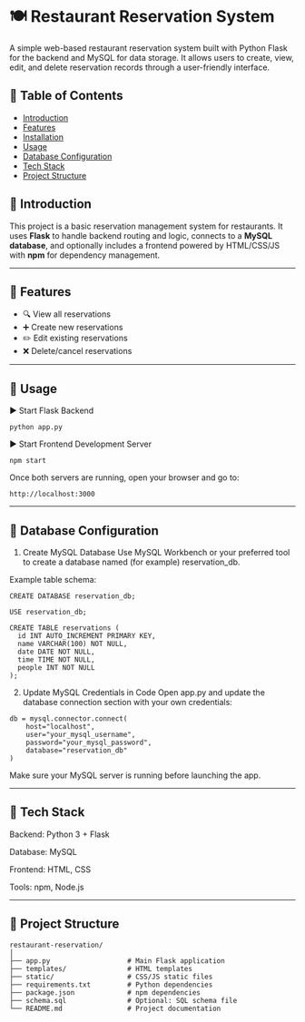 # 🍽️ Restaurant Reservation System
A simple web-based restaurant reservation system built with Python Flask for the backend and MySQL for data storage. It allows users to create, view, edit, and delete reservation records through a user-friendly interface.

## 📖 Table of Contents

- [Introduction](##introduction)
- [Features](##features)
- [Installation](##installation)
- [Usage](##usage)
- [Database Configuration](##database-configuration)
- [Tech Stack](##tech-stack)
- [Project Structure](##project-structure)

## 📘 Introduction

This project is a basic reservation management system for restaurants. It uses **Flask** to handle backend routing and logic, connects to a **MySQL database**, and optionally includes a frontend powered by HTML/CSS/JS with **npm** for dependency management.

---

## 🚀 Features

- 🔍 View all reservations  
- ➕ Create new reservations  
- ✏️ Edit existing reservations  
- ❌ Delete/cancel reservations

---

## 🧪 Usage
▶️ Start Flask Backend
```text
python app.py
```
▶️ Start Frontend Development Server
```text
npm start
```
Once both servers are running, open your browser and go to:
```text
http://localhost:3000
```

---

## 🧾 Database Configuration
1. Create MySQL Database
Use MySQL Workbench or your preferred tool to create a database named (for example) reservation_db.

Example table schema:
```text
CREATE DATABASE reservation_db;

USE reservation_db;

CREATE TABLE reservations (
  id INT AUTO_INCREMENT PRIMARY KEY,
  name VARCHAR(100) NOT NULL,
  date DATE NOT NULL,
  time TIME NOT NULL,
  people INT NOT NULL
);
```
2. Update MySQL Credentials in Code
Open app.py and update the database connection section with your own credentials:
```text
db = mysql.connector.connect(
    host="localhost",
    user="your_mysql_username",
    password="your_mysql_password",
    database="reservation_db"
)
```
Make sure your MySQL server is running before launching the app.

---

## 🧰 Tech Stack
Backend: Python 3 + Flask

Database: MySQL 

Frontend: HTML, CSS

Tools: npm, Node.js

---

## 📁 Project Structure

```text
restaurant-reservation/
│
├── app.py                   # Main Flask application
├── templates/               # HTML templates
├── static/                  # CSS/JS static files
├── requirements.txt         # Python dependencies
├── package.json             # npm dependencies
├── schema.sql               # Optional: SQL schema file
└── README.md                # Project documentation
```




